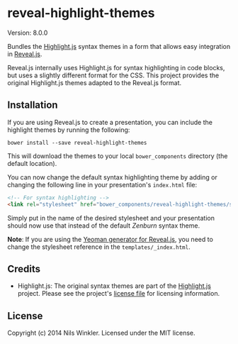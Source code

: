 # reveal-highlight-themes

Version: 8.0.0

Bundles the [Highlight.js](http://highlightjs.org/) syntax themes in a form that allows easy integration in [Reveal.js](http://lab.hakim.se/reveal-js).

Reveal.js internally uses Highlight.js for syntax highlighting in code blocks, but uses a slightly different format for the CSS. This project provides the original Highlight.js themes adapted to the Reveal.js format.

## Installation

If you are using Reveal.js to create a presentation, you can include the highlight themes by running the following:

```
bower install --save reveal-highlight-themes
```

This will download the themes to your local `bower_components` directory (the default location).

You can now change the default syntax highlighting theme by adding or changing the following line in your presentation's `index.html` file:

```html
<!-- For syntax highlighting -->
<link rel="stylesheet" href="bower_components/reveal-highlight-themes/styles/monokai_sublime.css" id="highlight-theme">
```

Simply put in the name of the desired stylesheet and your presentation should now use that instead of the default *Zenburn* syntax theme.

**Note**: If you are using the [Yeoman generator for Reveal.js](https://github.com/slara/generator-reveal), you need to change the stylesheet reference in the `templates/_index.html`.

## Credits

* Highlight.js: The original syntax themes are part of the [Highlight.js](http://highlightjs.org/) project. Please see the project's [license file](https://github.com/isagalaev/highlight.js/blob/master/LICENSE) for licensing information.

## License
Copyright (c) 2014 Nils Winkler. Licensed under the MIT license.
